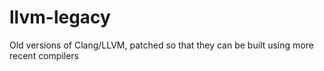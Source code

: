 # llvm-legacy
Old versions of Clang/LLVM, patched so that they can be built using more recent compilers
